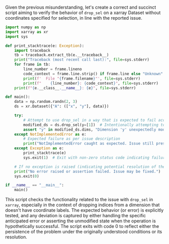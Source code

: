 Given the previous misunderstanding, let's create a correct and succinct script aiming to verify the behavior of `drop_sel` on a xarray Dataset without coordinates specified for selection, in line with the reported issue.

```python
import numpy as np
import xarray as xr
import sys

def print_stacktrace(e: Exception):
    import traceback
    tb = traceback.extract_tb(e.__traceback__)
    print("Traceback (most recent call last):", file=sys.stderr)
    for frame in tb:
        line_number = frame.lineno
        code_context = frame.line.strip() if frame.line else "Unknown"
        print(f'  File "{frame.filename}"', file=sys.stderr)
        print(f"    {line_number}: {code_context}", file=sys.stderr)
    print(f"{e.__class__.__name__}: {e}", file=sys.stderr)

def main():
    data = np.random.randn(2, 3)
    ds = xr.Dataset({"A": (["x", "y"], data)})

    try:
        # Attempt to use drop_sel in a way that is expected to fail according to the issue description.
        modified_ds = ds.drop_sel(y=[1])  # Intentionally attempting to drop based on non-existent coordinate labels
        assert "y" in modified_ds.dims, "Dimension 'y' unexpectedly modified."
    except NotImplementedError as e:
        # Expected failure as per issue description
        print("NotImplementedError caught as expected. Issue still present.")
    except Exception as e:
        print_stacktrace(e)
        sys.exit(1)  # Exit with non-zero status code indicating failure due to unexpected error

    # If no exception is raised (indicating potential resolution of the issue), or assertion fails:
    print("No error raised or assertion failed. Issue may be fixed.")
    sys.exit(0)

if __name__ == "__main__":
    main()
```

This script checks the functionality related to the issue with `drop_sel` in `xarray`, especially in the context of dropping indices from a dimension that doesn't have coordinate labels. The expected behavior (or error) is explicitly tested, and any deviation is captured by either handling the specific anticipated error or asserting the unmodified state when the operation is hypothetically successful. The script exits with code 0 to reflect either the persistence of the problem under the originally understood conditions or its resolution.